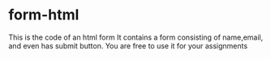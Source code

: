 # form-html
This is the code of an html form
It contains a form consisting of name,email, and even has submit button. You are free to use it for your assignments
